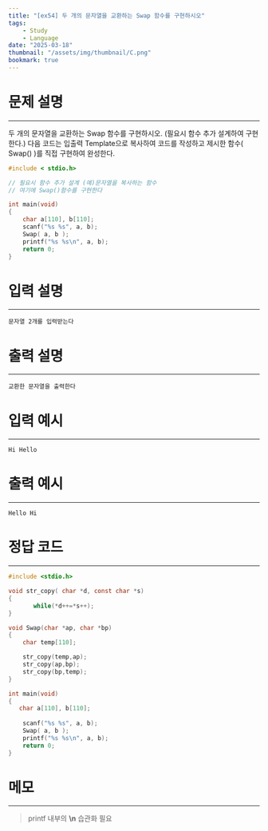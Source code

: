 ```yaml
---
title: "[ex54] 두 개의 문자열을 교환하는 Swap 함수를 구현하시오"
tags:
    - Study
    - Language
date: "2025-03-18"
thumbnail: "/assets/img/thumbnail/C.png"
bookmark: true
---
```

# 문제 설명
---
두 개의 문자열을 교환하는 Swap 함수를 구현하시오. (필요시 함수 추가 설계하여 구현한다.)
다음 코드는 입출력 Template으로 복사하여 코드를 작성하고 제시한 함수( Swap() )를 직접 구현하여 완성한다.

```c
#include < stdio.h>

// 필요시 함수 추가 설계 (예)문자열을 복사하는 함수
// 여기에 Swap()함수를 구현한다

int main(void)
{
    char a[110], b[110];
    scanf("%s %s", a, b);
    Swap( a, b );
    printf("%s %s\n", a, b);
    return 0;
}
```

# 입력 설명
---

```
문자열 2개를 입력받는다 
```

# 출력 설명
---

```
교환한 문자열을 출력한다 
```

# 입력 예시
---

```
Hi Hello
```

# 출력 예시
---

```
Hello Hi
```

# 정답 코드
---

```c
#include <stdio.h>

void str_copy( char *d, const char *s)
{
       while(*d++=*s++);
}

void Swap(char *ap, char *bp)
{
	char temp[110];

	str_copy(temp,ap);
	str_copy(ap,bp);
	str_copy(bp,temp);
}

int main(void)
{
   char a[110], b[110];
   
    scanf("%s %s", a, b);
    Swap( a, b );
    printf("%s %s\n", a, b);
    return 0;
}
```

# 메모
---
> printf 내부의 **\n** 습관화 필요